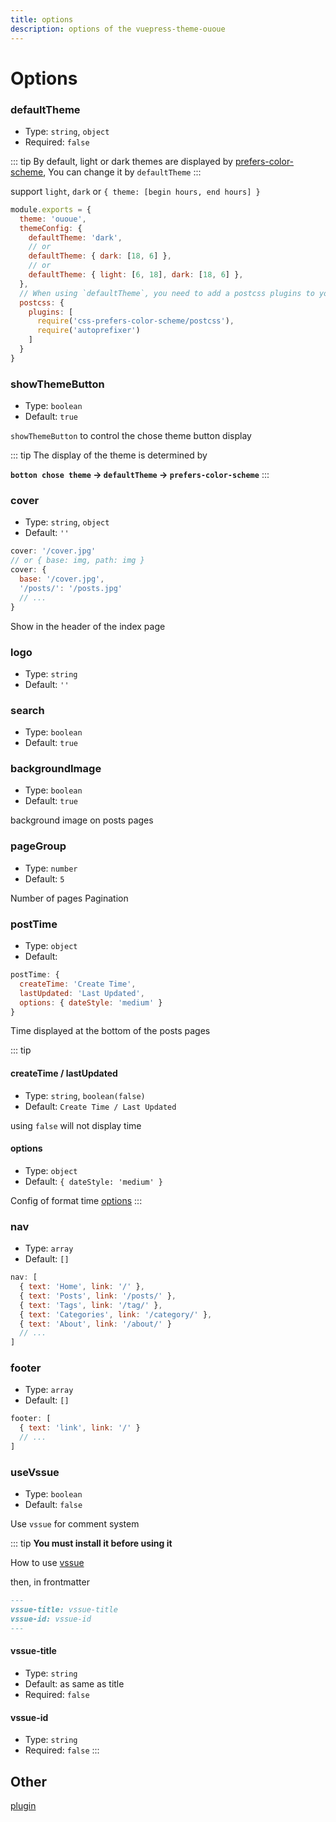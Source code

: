 ```yaml
---
title: options
description: options of the vuepress-theme-ououe
--- 
```


# Options

### defaultTheme <Badge text="^1.3.6"/>

- Type: `string`, `object`
- Required: `false`

::: tip
By default, light or dark themes are displayed by [prefers-color-scheme](https://developer.mozilla.org/en-US/docs/Web/CSS/@media/prefers-color-scheme), You can change it by `defaultTheme`
:::

support `light`, `dark` or `{ theme: [begin hours, end hours] }`

``` js {4,6,8,13}
module.exports = {
  theme: 'ououe',
  themeConfig: {
    defaultTheme: 'dark',
    // or
    defaultTheme: { dark: [18, 6] },
    // or
    defaultTheme: { light: [6, 18], dark: [18, 6] },
  },
  // When using `defaultTheme`, you need to add a postcss plugins to your config.js
  postcss: {
    plugins: [
      require('css-prefers-color-scheme/postcss'),
      require('autoprefixer')
    ]
  }
}
```

### showThemeButton <Badge text="^1.3.6"/>

- Type: `boolean`
- Default: `true`

`showThemeButton` to control the chose theme button display

::: tip
The display of the theme is determined by 

**`botton chose theme` -> `defaultTheme` -> `prefers-color-scheme`**
:::

### cover

- Type: `string`, `object`
- Default: `''`

``` js
cover: '/cover.jpg'
// or { base: img, path: img }
cover: {
  base: '/cover.jpg',
  '/posts/': '/posts.jpg'
  // ...
}
```

Show in the header of the index page

### logo

- Type: `string`
- Default: `''`

### search

- Type: `boolean`
- Default: `true`

### backgroundImage <Badge text="^1.3.4"/>

- Type: `boolean`
- Default: `true`

background image on posts pages

### pageGroup

- Type: `number`
- Default: `5`

Number of pages Pagination

### postTime

- Type: `object`
- Default:

``` js
postTime: {
  createTime: 'Create Time',
  lastUpdated: 'Last Updated',
  options: { dateStyle: 'medium' }
}
```

Time displayed at the bottom of the posts pages

::: tip
#### createTime / lastUpdated

- Type: `string`, `boolean(false)`
- Default: `Create Time / Last Updated`

using `false` will not display time

#### options <Badge text="^1.4.1"/>

- Type: `object`
- Default: `{ dateStyle: 'medium' }`

Config of format time [options](https://developer.mozilla.org/en-US/docs/Web/JavaScript/Reference/Global_Objects/Date/toLocaleString)
:::

### nav

- Type: `array`
- Default: `[]`

``` js
nav: [
  { text: 'Home', link: '/' },
  { text: 'Posts', link: '/posts/' },
  { text: 'Tags', link: '/tag/' },
  { text: 'Categories', link: '/category/' },
  { text: 'About', link: '/about/' }
  // ...
]
```

### footer

- Type: `array`
- Default: `[]`

``` js
footer: [
  { text: 'link', link: '/' }
  // ...
]
```

### useVssue <Badge text="^1.4.1"/>

- Type: `boolean`
- Default: `false`

Use `vssue` for comment system

::: tip
**You must install it before using it**

How to use [vssue](https://vssue.js.org/guide/vuepress.html)

then, in frontmatter

``` md
---
vssue-title: vssue-title
vssue-id: vssue-id
---
```

#### vssue-title

- Type: `string`
- Default: as same as title
- Required: `false`

#### vssue-id

- Type: `string`
- Required: `false`
:::

## Other

[plugin](../plugin/blog-multidir)
